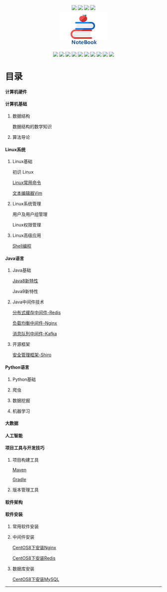 <div align="center">
    <a href="https://gitstar-ranking.com/repositories"> <img src="https://badgen.net/badge/github/GitHub?icon=github&color=4ab8a1"></a>
    <a href="https://cyc2018.github.io/CS-Notes""><img src="https://img.shields.io/badge/码云-Gitee-4ab8a1?icon=Cliqz&logoColor=white"></a>
    <a href="https://cyc2018.github.io/CS-Notes""><img src="https://img.shields.io/badge/CSDN-CodeChina-4ab8a1?icon=Cliqz&logoColor=white"></a>
    <a href="#微信公众号"> <img src="https://badgen.net/badge/在线阅读/CyC2018?icon=rss&color=4ab8a1"></a>
</div>


<div align="center">
	<img src="Image/6874747073.png"/>
</div>
<div align="center">
  <a href="javascript:void(null)" onclick="return false;"><img src="https://img.shields.io/badge/计算机硬件-hardware-brightgreen?logo=Hexo&logoColor=white"></a>
  <a href="javascript:void(null)" onclick="return false;"><img src="https://img.shields.io/badge/计算机基础-computer basics-orange?logo=Cliqz&logoColor=white"></a>
  <a href="javascript:void(null)" onclick="return false;"><img src="https://img.shields.io/badge/Linux系统-linux-yellow?logo=Linux&logoColor=white"></a>
  <a href="javascript:void(null)" onclick="return false;"><img src="https://img.shields.io/badge/Java语言-java-blue?logo=Java"></a>
  <a href="javascript:void(null)" onclick="return false;"><img src="https://img.shields.io/badge/Python语言-python-red?logo=Python&logoColor=white"></a>
      <a href="javascript:void(null)" onclick="return false;"><img src="https://img.shields.io/badge/大数据-bigdata-cc9999?logo=Koding&logoColor=white"></a>
      <a href="javascript:void(null)" onclick="return false;"><img src="https://img.shields.io/badge/人工智能-artificial intelligence-99cccc?logo=Adobe Illustrator&logoColor=white"></a>
  <a href="javascript:void(null)" onclick="return false;"><img src="https://img.shields.io/badge/项目工具与开发技巧-development-green?logo=Steam&logoColor=white"></a>
  <a href="javascript:void(null)" onclick="return false;"><img src="https://img.shields.io/badge/系统架构-system structure-pink?logo=StackShare&logoColor=white"></a>
  <a href="javascript:void(null)" onclick="return false;"><img src="https://img.shields.io/badge/软件安装-installation-3ee0d7?logo=Indeed&logoColor=white"></a>
</div>


# 目录
#### 计算机硬件

#### 计算机基础

 1. 数据结构

    数据结构的数学知识

 2. 算法导论

#### Linux系统

 1. Linux基础

    初识 Linux

    [Linux常用命令]()

    [文本编辑器Vim](Linux系统/Linux基础/文本编辑器Vim.md)

 2. Linux系统管理

    用户及用户组管理

    Linux权限管理

3. Linux高级应用

   [Shell编程](Linux系统/Linux高级应用/Shell编程.md)

#### Java语言

1. Java基础

   [Java8新特性](Java语言/Java基础/Java8新特性.md)

   Java9新特性

2. Java中间件技术

   [分布式缓存中间件-Redis](Java语言/Java中间件技术/分布式缓存中间件-Redis.md)

   [负载均衡中间件-Nginx](Java语言/Java中间件技术/负载均衡中间件-Nginx.md)
   
   [消息队列中间件-Kafka](Java语言/Java中间件技术/消息队列中间件-Kafka.md)

3. 开源框架
   
    [安全管理框架-Shiro](Java语言/开源框架/安全管理框架-Shiro.md)

#### Python语言

1. Python基础

2. 爬虫

3. 数据挖掘

4. 机器学习

#### 大数据

#### 人工智能

#### 项目工具与开发技巧

1. 项目构建工具

   [Maven]()

   [Gradle]()

2. 版本管理工具

#### 软件架构

#### 软件安装

1. 常用软件安装

2. 中间件安装

    [CentOS8下安装Nginx](软件安装手册/中间件安装/CentOS8下安装Nginx.md)

    [CentOS8下安装Redis](软件安装手册/中间件安装/CentOS8下安装Redis.md)

3. 数据库安装

   [CentOS8下安装MySQL](软件安装手册/数据库安装/CentOS8下MySQL安装手册.md)



---

